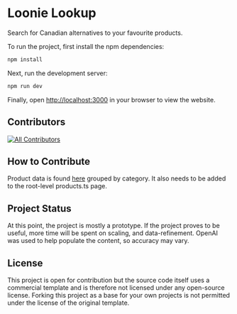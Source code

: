 # Loonie Lookup

Search for Canadian alternatives to your favourite products.

To run the project, first install the npm dependencies:

```bash
npm install
```

Next, run the development server:

```bash
npm run dev
```

Finally, open [http://localhost:3000](http://localhost:3000) in your browser to view the website.

## Contributors

<!-- ALL-CONTRIBUTORS-LIST:START - Do not remove or modify this section -->
<!-- prettier-ignore-start -->
<!-- markdownlint-disable -->

<!-- markdownlint-restore -->
<!-- prettier-ignore-end -->

<!-- ALL-CONTRIBUTORS-LIST:END -->

[![All Contributors](https://img.shields.io/github/all-contributors/projectOwner/projectName?color=ee8449&style=flat-square)](#contributors)

## How to Contribute

Product data is found [here](https://github.com/jamespohalloran/loonie-lookup/tree/main/src/app/products) grouped by category.
It also needs to be added to the root-level products.ts page.

## Project Status

At this point, the project is mostly a prototype. If the project proves to be useful, more time will be spent on scaling, and data-refinement.
OpenAI was used to help populate the content, so accuracy may vary.

## License

This project is open for contribution but the source code itself uses a commercial template and is therefore not licensed under any open-source license. Forking this project as a base for your own projects is not permitted under the license of the original template.
